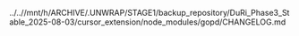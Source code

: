 ../..//mnt/h/ARCHIVE/.UNWRAP/STAGE1/backup_repository/DuRi_Phase3_Stable_2025-08-03/cursor_extension/node_modules/gopd/CHANGELOG.md